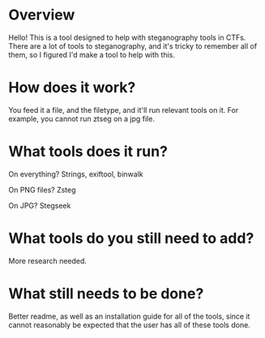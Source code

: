 # Overview
Hello! This is a tool designed to help with steganography tools in CTFs. There are a lot of tools to steganography, and it's tricky to remember all of them, so I figured I'd make a tool to help with this.

# How does it work?
You feed it a file, and the filetype, and it'll run relevant tools on it. For example, you cannot run ztseg on a jpg file.

# What tools does it run?
On everything? Strings, exiftool, binwalk

On PNG files? Zsteg

On JPG? Stegseek

# What tools do you still need to add?
More research needed.

# What still needs to be done?
Better readme, as well as an installation guide for all of the tools, since it cannot reasonably be expected that the user has all of these tools done.